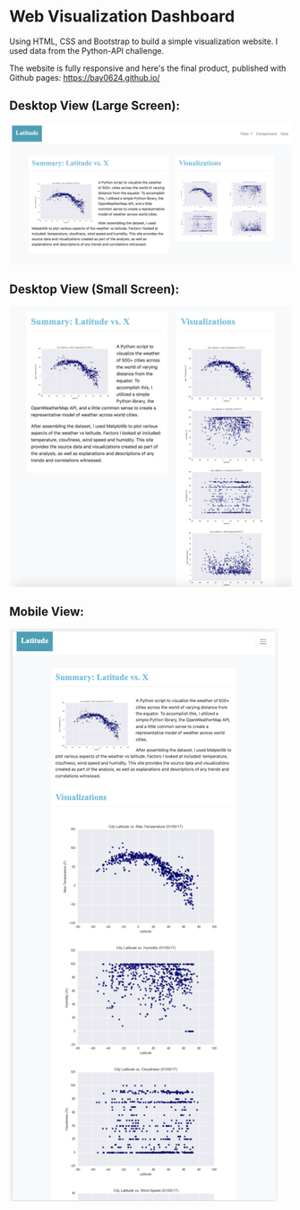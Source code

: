 # Web Visualization Dashboard
Using HTML, CSS and Bootstrap to build a simple visualization website. I used data from the Python-API challenge.

The website is fully responsive and here's the final product, published with Github pages: https://bay0624.github.io/

## Desktop View (Large Screen):
![image](https://github.com/bay0624/web-design-challenge/blob/main/static/images/web_large_view.png)
## Desktop View (Small Screen):
![image](https://github.com/bay0624/web-design-challenge/blob/main/static/images/web_small_view.png)
## Mobile View:
![image](https://github.com/bay0624/web-design-challenge/blob/main/static/images/web_mobile_view.png)
